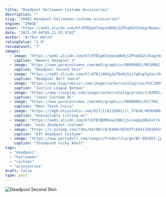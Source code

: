 ```yaml
---
title: "Deadpool Halloween Costume Accessories"
description: ""
slug: "20082-deadpool-halloween-costume-accessories"
engine: "IMAGE"
cover: "https://ae01.alicdn.com/kf/HTB1pmlbepooBKNjSZPhq6A2CXXag/Newest-Deadpool-2-Deadpool-Cosplay-Costume-Wade-Wilson-Costume-Red-Deadpool-PU-Leather-Cosplay-Jumpsuit-For.jpg"
date: "2021-10-04T05:21:55.974Z"
author: "Arthur Walsh"
ratingValue: "2.9"
reviewCount: "7"
images:
  - image: "https://ae01.alicdn.com/kf/HTB1pmlbepooBKNjSZPhq6A2CXXag/Newest-Deadpool-2-Deadpool-Cosplay-Costume-Wade-Wilson-Costume-Red-Deadpool-PU-Leather-Cosplay-Jumpsuit-For.jpg"
    caption: "Newest Deadpool 2"
  - image: "https://www.purecostumes.com/mm5/graphics/00000001/R810982_full_1.jpg"
    caption: "Deadpool Second Skin"
  - image: "https://ae01.alicdn.com/kf/HTB1iAKXg3aTBuNjSszfq6xgfpXax/Deadpool-Belt-Sword-Back-Gun-Holder-Cosplay-Superhero-Deadpool-Sword-weapon-Adjustable-Belts-Costume-Halloween-Props.jpg"
    caption: "Deadpool Belt Sword"
  - image: "https://www.kigurumisir.com/image/cache/catalog/cos/KSC20091003/2-880x880.jpg"
    caption: "Justice League Batman"
  - image: "https://www.ccosplay.com/image/cache/catalog/product/A2001/TV Drama/Gotham/Joker/2-800x800.jpg"
    caption: "Joker Costume DC"
  - image: "https://www.purecostumes.com/mm5/graphics/00000001/R17768_full_1.jpg"
    caption: "Mens Tooth Fairy"
  - image: "https://img0.etsystatic.com/017/1/8125003/il_570xN.485640848_d5kl.jpg"
    caption: "Unavailable Listing on"
  - image: "https://ae01.alicdn.com/kf/HTB1BQMVewLD8KJjSszeq6yGRpXa7/kids-deadpool-costume-superhero-Cosplay-children-halloween-costumes-for-adutl-spandex-boys-cosplay-plus-size-custom.jpg"
    caption: "kids deadpool costume"
  - image: "https://i.pinimg.com/736x/84/00/c9/8400c9d207fc6d413261b91965029363--female-deadpool-costume-deadpool-costume-kids.jpg"
    caption: "DIY Deadpool Costume"
  - image: "https://www.partybell.com/images/Product/Large/BS-802853.jpg"
    caption: "Steampunk Vicky Adult"
tags:
  - "deadpool"
  - "halloween"
  - "costume"
  - "accessories"
draft: false
type: post
---
```



![Deadpool Second Skin](https://www.purecostumes.com/mm5/graphics/00000001/R810982_full_1.jpg "Deadpool Second Skin")


<!--inArticleAds-->

<!--galleryOne-->


<!--inArticleAds-->

<!--galleryTwo-->


<!--galleryThree-->

